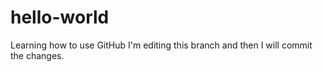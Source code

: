 # hello-world
Learning how to use GitHub
I'm editing this branch and then I will commit the changes.
